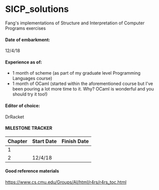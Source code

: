 # SICP_solutions
Fang's implementations of Structure and Interpretation of Computer Programs exercises

#### Date of embarkment:	
12/4/18 
#### Experience as of:	
* 1 month of scheme (as part of my graduate level Programming Languages course)
* 1 month of OCaml (started within the aforementioned course but I've been pouring a lot more time to it. Why? OCaml is wonderful and you should try it too!) 
#### Editor of choice:
DrRacket



#### MILESTONE TRACKER

Chapter | Start Date  |  Finish Date
--------| ----------- | ------------
1 | | 
2 | 12/4/18| 

  		
#### Good reference materials
https://www.cs.cmu.edu/Groups/AI/html/r4rs/r4rs_toc.html 
